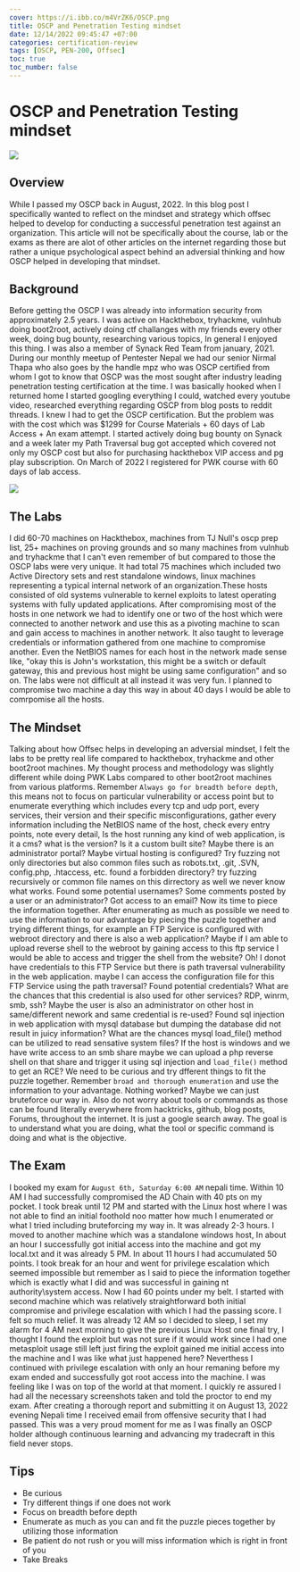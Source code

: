 ```yaml
---
cover: https://i.ibb.co/m4VrZK6/OSCP.png
title: OSCP and Penetration Testing mindset
date: 12/14/2022 09:45:47 +07:00
categories: certification-review
tags: [OSCP, PEN-200, Offsec]
toc: true
toc_number: false
---
```


# OSCP and Penetration Testing mindset

![](https://api.accredible.com/v1/frontend/credential_website_embed_image/certificate/56608366)

## Overview
While I passed my OSCP back in August, 2022. In this blog post I specifically wanted to reflect on the mindset and strategy which offsec helped to develop for conducting a successful penetration test against an organization. This article will not be specifically about the course, lab or the exams as there are alot of other articles on the internet regarding those but rather a unique psychological aspect behind an adversial thinking and how OSCP helped in developing that mindset. 

## Background
Before getting the OSCP I was already into information security from approximately 2.5 years. I was active on Hackthebox, tryhackme, vulnhub doing boot2root, actively doing ctf challanges with my friends every other week, doing bug bounty, researching various topics, In general I enjoyed this thing. I was also a member of Synack Red Team from january, 2021. During our monthly meetup of Pentester Nepal we had our senior Nirmal Thapa who also goes by the handle mpz who was OSCP certified from whom I got to know that OSCP was the most sought after industry leading penetration testing certification at the time. I was basically hooked when I returned home I started googling everything I could, watched every youtube video, researched everything regarding OSCP from blog posts to reddit threads. I knew I had to get the OSCP certification. But the problem was with the cost which was $1299 for Course Materials + 60 days of Lab Access + An exam attempt. I started actively doing bug bounty on Synack and a week later my Path Traversal bug got accepted which covered not only my OSCP cost but also for purchasing hackthebox VIP access and pg play subscription. On March of 2022 I registered for PWK course with 60 days of lab access.  

![](https://i.ibb.co/ZdqNXWJ/Screenshot-2024-06-15-111207.png)

## The Labs
I did 60-70 machines on Hackthebox, machines from TJ Null's oscp prep list, 25+ machines on proving grounds and so many machines from vulnhub and tryhackme that I can't even remember of but compared to those the OSCP labs were very unique. It had total 75 machines which included two Active Directory sets and rest standalone windows, linux machines representing a typical internal network of an organization.These hosts consisted of old systems vulnerable to kernel exploits to latest operating systems with fully updated applications. After compromising most of the hosts in one network we had to identify one or two of the host which were connected to another network and use this as a pivoting machine to scan and gain access to machines in another network. It also taught to leverage credentials or information gathered from one machine to compromise another. Even the NetBIOS names for each host in the network made sense like, "okay this is John's workstation, this might be a switch or default gateway, this and previous host might be using same configuration" and so on. The labs were not difficult at all instead it was very fun. I planned to compromise two machine a day this way in about 40 days I would be able to comrpomise all the hosts.

## The Mindset
Talking about how Offsec helps in developing an adversial mindset, I felt the labs to be pretty real life compared to hackthebox, tryhackme and other boot2root machines. My thought process and methodology was slightly different while doing PWK Labs compared to other boot2root machines from various platforms. Remember `Always go for breadth before depth`, this means not to focus on particular vulnerability or access point but to enumerate everything which includes every tcp and udp port, every services, their version and their specific misconfigurations, gather every information including the NetBIOS name of the host, check every entry points, note every detail, Is the host running any kind of web application, is it a cms? what is the version? Is it a custom built site? Maybe there is an administrator portal? Maybe virtual hosting is configured? Try fuzzing not only directories but also common files such as robots.txt, .git, .SVN, config.php, .htaccess, etc. found a forbidden directory? try fuzzing recursively or common file names on this dirrectory as well we never know what works. Found some potential usernames? Some comments posted by a user or an administrator? Got access to an email? Now its time to piece the information together. After enumerating as much as possible we need to use the information to our advantage by piecing the puzzle together and trying different things, for example an FTP Service is configured with webroot directory and there is also a web application? Maybe if I am able to upload reverse shell to the webroot by gaining access to this ftp service I would be able to access and trigger the shell from the website? Oh! I donot have credentials to this FTP Service but there is path traversal vulnerability in the web application. maybe I can access the configuration file for this FTP Service using the path traversal? Found potential credentials? What are the chances that this credential is also used for other services? RDP, winrm, smb, ssh? Maybe the user is also an administrator on other host in same/different nework and same credential is re-used? Found sql injection in web application with mysql database but dumping the database did not result in juicy information? What are the chances mysql load_file() method can be utilized to read sensative system files? If the host is windows and we have write access to an smb share maybe we can upload a php reverse shell on that share and trigger it using sql injection and `load_file()` method to get an RCE? We need to be curious and try dfferent things to fit the puzzle together. Remember `broad and thorough enumeration` and use the information to your advantage. Nothing worked? Maybe we can just bruteforce our way in. Also do not worry about tools or commands as those can be found literally everywhere from hacktricks, github, blog posts, Forums, throughout the internet. It is just a google search away. The goal is to understand what you are doing, what the tool or specific command is doing and what is the objective.

## The Exam
I booked my exam for `August 6th, Saturday 6:00 AM` nepali time. Within 10 AM I had successfully compromised the AD Chain with 40 pts on my pocket. I took break until 12 PM and started with the Linux host where I was not able to find an initial foothold noo matter how much I enumerated or what I tried including bruteforcing my way in. It was already 2-3 hours. I moved to another machine which was a standalone windows host, In about an hour I successfully got initial access into the machine and got my local.txt and it was already 5 PM. In about 11 hours I had accumulated 50 points. I took break for an hour and went for privilege escalation which seemed impossible but remember as I said to piece the information together which is exactly what I did and was successful in gaining nt authority\system access. Now I had 60 points under my belt. I started with second machine which was relatively straightforward both initial compromise and privilege escalation with which I had the passing score. I felt so much relief. It was already 12 AM so I decided to sleep, I set my alarm for 4 AM next morning to give the previous Linux Host one final try, I thought I found the exploit but was not sure if it would work since I had one metasploit usage still left just firing the exploit gained me initial access into the machine and I was like what just happened here? Neverthess I continued with privilege escalation with only an hour remaning before my exam ended and  successfully got root access into the machine. I was feeling like I was on top of the world at that moment. I quickly re assured I had all the necessary screenshots taken and told the proctor to end my exam. After creating a thorough report and submitting it on August 13, 2022 evening Nepali time I received email from offensive security that I had passed. This was a very proud moment for me as I was finally an OSCP holder although continuous learning and advancing my tradecraft in this field never stops.


## Tips
- Be curious
- Try different things if one does not work
- Focus on breadth before depth
- Enumerate as much as you can and fit the puzzle pieces together by utilizing those information
- Be patient do not rush or you will miss information which is right in front of you
- Take Breaks

